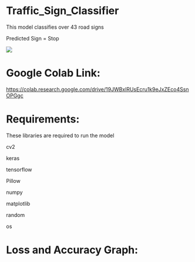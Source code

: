 # Traffic_Sign_Classifier
This model classifies over 43 road signs 

Predicted Sign = Stop

![](Test%20/sample%206.png)

# Google Colab Link:
https://colab.research.google.com/drive/19JWBxlRUsEcru1k9eJxZEco4SsnOPGgc

# Requirements:

These libraries are required to run the model

cv2

keras

tensorflow

Pillow

numpy

matplotlib

random

os

# Loss and Accuracy Graph:
